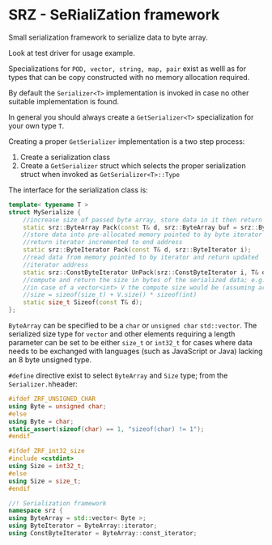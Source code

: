 # SRZ - SeRialiZation framework
Small serialization framework to serialize data to byte array.

Look at test driver for usage example.

Specializations for `POD, vector, string, map, pair` exist as welll as for types that can be 
copy constructed with no memory allocation required.

By default the `Serializer<T>` implementation is invoked in case no other suitable
implementation is found.

In general you should always create a `GetSerializer<T>` specialization for
your own type `T`.

Creating a proper `GetSerializer` implementation is a two step process:

1.  Create a serialization class
2.  Create a `GetSerializer` struct which selects the proper serialization struct when invoked as `GetSerializer<T>::Type`

The interface for the serialization class is:

```c++
template< typename T >
struct MySerialize {
    //increase size of passed byte array, store data in it then return new copy
    static srz::ByteArray Pack(const T& d, srz::ByteArray buf = srz::ByteArray());
    //store data into pre-allocated memory pointed to by byte iterator and
    //return iterator incremented to end address
    static srz::ByteIterator Pack(const T& d, srz::ByteIterator i);
    //read data from memory pointed to by iterator and return updated
    //iterator address
    static srz::ConstByteIterator UnPack(srz::ConstByteIterator i, T& d);
    //compute and return the size in bytes of the serialized data; e.g.
    //in case of a vector<int> V the compute size would be (assuming array size is serialized as size_t)
    //size = sizeof(size_t) + V.size() * sizeof(int) 
    static size_t Sizeof(const T& d);
};
```
`ByteArray` can be specified to be a `char` or `unsigned char` `std::vector`.
The serialized size type for `vector` and other elements requiring a length parameter can be set to be either `size_t` or `int32_t` for cases where data needs to be exchanged with languages (such as JavaScript or Java) lacking an 8 byte unsigned type.

`#define` directive exist to select `ByteArray` and `Size` type; from the `Serializer.h`header:

```c++
#ifdef ZRF_UNSIGNED_CHAR
using Byte = unsigned char;
#else
using Byte = char;
static_assert(sizeof(char) == 1, "sizeof(char) != 1");
#endif

#ifdef ZRF_int32_size
#include <cstdint>
using Size = int32_t;
#else
using Size = size_t;
#endif

//! Serialization framework
namespace srz {
using ByteArray = std::vector< Byte >;
using ByteIterator = ByteArray::iterator;
using ConstByteIterator = ByteArray::const_iterator;
```










